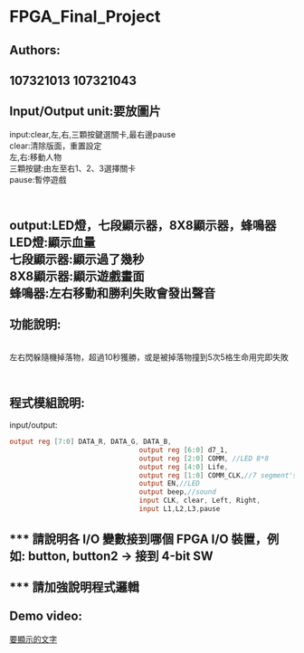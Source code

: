 FPGA_Final_Project
==================

Authors:<br>
-------------
107321013 107321043<br>
<br>Input/Output unit:要放圖片<br>
---------------------
input:clear,左,右,三顆按鍵選關卡,最右邊pause<br>
clear:清除版面，重置設定<br>
左,右:移動人物<br>
三顆按鍵:由左至右1、2、3選擇關卡<br>
pause:暫停遊戲<br>

<br>output:LED燈，七段顯示器，8X8顯示器，蜂鳴器<br>
LED燈:顯示血量<br>
七段顯示器:顯示過了幾秒<br>
8X8顯示器:顯示遊戲畫面<br>
蜂鳴器:左右移動和勝利失敗會發出聲音<br>
<br>功能說明:<br>
-----------
<br>左右閃躲隨機掉落物，超過10秒獲勝，或是被掉落物撞到5次5格生命用完即失敗<br>

<br>程式模組說明:<br>
------------
input/output:
```verilog
output reg [7:0] DATA_R, DATA_G, DATA_B,
								output reg [6:0] d7_1, 
								output reg [2:0] COMM, //LED 8*8
								output reg [4:0] Life,
								output reg [1:0] COMM_CLK,//7 segment's enable
								output EN,//LED
								output beep,//sound
								input CLK, clear, Left, Right,
								input L1,L2,L3,pause
```
*** 請說明各 I/O 變數接到哪個 FPGA I/O 裝置，例如: button, button2 -> 接到 4-bit SW<br><br>
*** 請加強說明程式邏輯<br>
<br>Demo video:<br>
----------------
[  要顯示的文字 ](  鏈接的地址 )<br>
